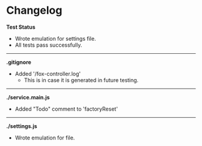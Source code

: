 # Changelog

**Test Status**
* Wrote emulation for settings file.
* All tests pass successfully.

---

**.gitignore**
* Added '/fox-controller.log'
	* This is in case it is generated in future testing.

---

**./service.main.js**
* Added "Todo" comment to 'factoryReset'

---

**./settings.js**
* Wrote emulation for file.

